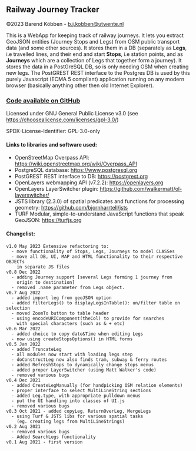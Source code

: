 ## Railway Journey Tracker

©2023 Barend Köbben - <a href="mailto:b.j.kobben@utwente.nl">b.j.kobben@utwente.nl</a> 

This is a WebApp for keeping track of railway journeys. It lets you extract GeoJSON entities 
(Journey Stops and Legs) from OSM public transport data (and some other sources). 
It stores them in a DB (separately as **Legs**, i.e travelled lines, and their end and start **Stops**, i.e station points, and as **Journeys** which are a collection of Legs that together form a journey). It stores the data in a PostGreSQL DB, so is only needing OSM when creating new legs.
The PostGREST REST interface to the Postgres DB is used by this purely Javascript (ECMA 5 compliant) application running on any modern browser
(basically anything other then old Internet Explorer).

### [Code available on GitHub](https://github.com/kobben/railwayjourneytracker)

Licensed under GNU General Public License v3.0 (see https://choosealicense.com/licenses/gpl-3.0/)

SPDX-License-Identifier: GPL-3.0-only

#### Links to libraries and software used:
* OpenStreetMap Overpass API: https://wiki.openstreetmap.org/wiki/Overpass_API
* PostgreSQL database: https://www.postgresql.org
* PostGREST REST interface to DB: https://postgrest.org
* OpenLayers webmapping API (v7.2.2): https://openlayers.org 
* OpenLayers LayerSwitcher plugin: https://github.com/walkermatt/ol-layerswitcher/
* JSTS library (2.3.0) of spatial predicates and functions for processing geometry: https://github.com/bjornharrtell/jsts
* TURF Modular, simple-to-understand JavaScript functions that speak GeoJSON: https://turfjs.org

#### Changelist:
    v1.0 May 2023 Extensive refactoring to:
      - move functionality of Stops, Legs, Journeys to model CLASSes
      - move all DB, UI, MAP and HTML functionality to their respective OBJECTs 
        in separate JS files
    v0.8 Dec 2022 
      - adding Journey support [several Legs forming 1 journey from 
        origin to destination]   
      - removed .name parameter from Legs object.
    v0.7 Aug 2022 
      - added import leg from geoJSON option
      - added filterLegs() to displayLegsInTable(): un/filter table on selection
      - moved ZoomTo button to table header
      - using encodeURIComponent(theCol) to provide for searches 
        with special characters (such as & + etc)
    v0.6 Mar 2022 
      - added choice to copy date&Time when editing Legs
      - now using createStopsOptions() in HTML forms
    v0.5 Jan 2022 
      - added TruncateLeg
      - all modules now start with loading legs step  
      - doConstructLeg now also finds tram, subway & ferry routes
      - added RefreshStops to dynamically change stops menus
      - added proper LayerSwitcher (using Matt Walker's code)
      - removed various bugs
    v0.4 Dec 2021 
      - added CreateLegManually (for handpicking OSM relation elements)
      - proper interface to select MultiLineString sections
      - added Leg.type, with appropriate pulldown menus
      - put the UI handling into classes of UI.js
      - removed various bugs
    v0.3 Oct 2021 - added copyLeg, ReturnOverLeg, MergeLegs
      - using Turf & JSTS libs for various spatial tasks 
        (eg. creating legs from MultiLineStrings)
    v0.2 Aug 2021 
      - removed various bugs
      - Added SearchLegs functionality
    v0.1 Aug 2021 - first version